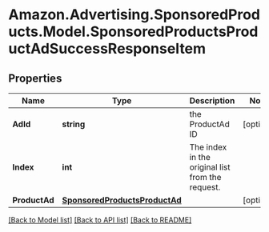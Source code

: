 # Amazon.Advertising.SponsoredProducts.Model.SponsoredProductsProductAdSuccessResponseItem

## Properties

Name | Type | Description | Notes
------------ | ------------- | ------------- | -------------
**AdId** | **string** | the ProductAd ID | [optional] 
**Index** | **int** | The index in the original list from the request. | 
**ProductAd** | [**SponsoredProductsProductAd**](SponsoredProductsProductAd.md) |  | [optional] 

[[Back to Model list]](../README.md#documentation-for-models) [[Back to API list]](../README.md#documentation-for-api-endpoints) [[Back to README]](../README.md)

